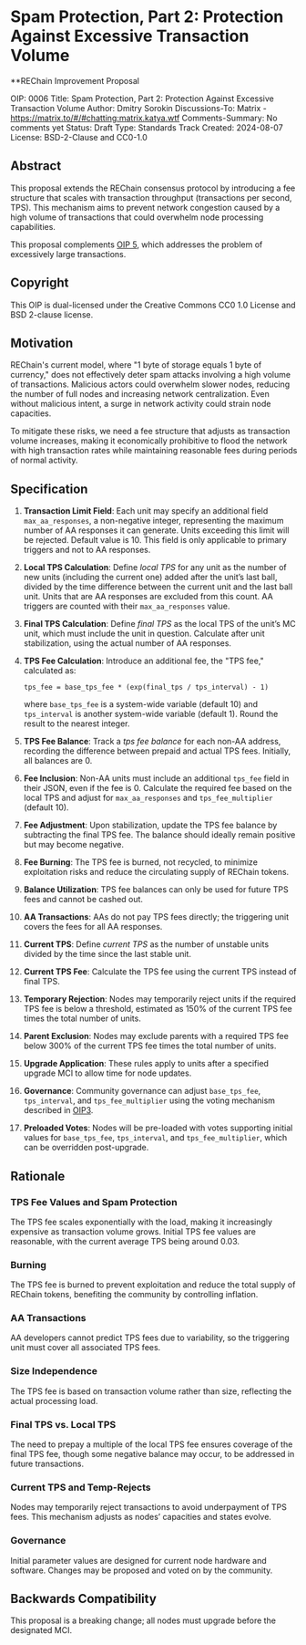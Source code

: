 # Spam Protection, Part 2: Protection Against Excessive Transaction Volume

**REChain Improvement Proposal 

OIP: 0006
Title: Spam Protection, Part 2: Protection Against Excessive Transaction Volume
Author: Dmitry Sorokin
Discussions-To: Matrix - https://matrix.to/#/#chatting:matrix.katya.wtf
Comments-Summary: No comments yet
Status: Draft
Type: Standards Track
Created: 2024-08-07
License: BSD-2-Clause and CC0-1.0


## Abstract

This proposal extends the REChain consensus protocol by introducing a fee structure that scales with transaction throughput (transactions per second, TPS). This mechanism aims to prevent network congestion caused by a high volume of transactions that could overwhelm node processing capabilities.

This proposal complements [OIP 5](oip-0005.md), which addresses the problem of excessively large transactions.

## Copyright

This OIP is dual-licensed under the Creative Commons CC0 1.0 License and BSD 2-clause license.

## Motivation

REChain's current model, where "1 byte of storage equals 1 byte of currency," does not effectively deter spam attacks involving a high volume of transactions. Malicious actors could overwhelm slower nodes, reducing the number of full nodes and increasing network centralization. Even without malicious intent, a surge in network activity could strain node capacities.

To mitigate these risks, we need a fee structure that adjusts as transaction volume increases, making it economically prohibitive to flood the network with high transaction rates while maintaining reasonable fees during periods of normal activity.

## Specification

1. **Transaction Limit Field**: Each unit may specify an additional field `max_aa_responses`, a non-negative integer, representing the maximum number of AA responses it can generate. Units exceeding this limit will be rejected. Default value is 10. This field is only applicable to primary triggers and not to AA responses.

2. **Local TPS Calculation**: Define _local TPS_ for any unit as the number of new units (including the current one) added after the unit’s last ball, divided by the time difference between the current unit and the last ball unit. Units that are AA responses are excluded from this count. AA triggers are counted with their `max_aa_responses` value.

3. **Final TPS Calculation**: Define _final TPS_ as the local TPS of the unit’s MC unit, which must include the unit in question. Calculate after unit stabilization, using the actual number of AA responses.

4. **TPS Fee Calculation**: Introduce an additional fee, the "TPS fee," calculated as:
    ```
    tps_fee = base_tps_fee * (exp(final_tps / tps_interval) - 1)
    ```
    where `base_tps_fee` is a system-wide variable (default 10) and `tps_interval` is another system-wide variable (default 1). Round the result to the nearest integer.

5. **TPS Fee Balance**: Track a _tps fee balance_ for each non-AA address, recording the difference between prepaid and actual TPS fees. Initially, all balances are 0. 

6. **Fee Inclusion**: Non-AA units must include an additional `tps_fee` field in their JSON, even if the fee is 0. Calculate the required fee based on the local TPS and adjust for `max_aa_responses` and `tps_fee_multiplier` (default 10).

7. **Fee Adjustment**: Upon stabilization, update the TPS fee balance by subtracting the final TPS fee. The balance should ideally remain positive but may become negative.

8. **Fee Burning**: The TPS fee is burned, not recycled, to minimize exploitation risks and reduce the circulating supply of REChain tokens.

9. **Balance Utilization**: TPS fee balances can only be used for future TPS fees and cannot be cashed out.

10. **AA Transactions**: AAs do not pay TPS fees directly; the triggering unit covers the fees for all AA responses.

11. **Current TPS**: Define _current TPS_ as the number of unstable units divided by the time since the last stable unit. 

12. **Current TPS Fee**: Calculate the TPS fee using the current TPS instead of final TPS.

13. **Temporary Rejection**: Nodes may temporarily reject units if the required TPS fee is below a threshold, estimated as 150% of the current TPS fee times the total number of units.

14. **Parent Exclusion**: Nodes may exclude parents with a required TPS fee below 300% of the current TPS fee times the total number of units.

15. **Upgrade Application**: These rules apply to units after a specified upgrade MCI to allow time for node updates.

16. **Governance**: Community governance can adjust `base_tps_fee`, `tps_interval`, and `tps_fee_multiplier` using the voting mechanism described in [OIP3](oip-0003.md).

17. **Preloaded Votes**: Nodes will be pre-loaded with votes supporting initial values for `base_tps_fee`, `tps_interval`, and `tps_fee_multiplier`, which can be overridden post-upgrade.

## Rationale

### TPS Fee Values and Spam Protection

The TPS fee scales exponentially with the load, making it increasingly expensive as transaction volume grows. Initial TPS fee values are reasonable, with the current average TPS being around 0.03. 

### Burning

The TPS fee is burned to prevent exploitation and reduce the total supply of REChain tokens, benefiting the community by controlling inflation.

### AA Transactions

AA developers cannot predict TPS fees due to variability, so the triggering unit must cover all associated TPS fees.

### Size Independence

The TPS fee is based on transaction volume rather than size, reflecting the actual processing load.

### Final TPS vs. Local TPS

The need to prepay a multiple of the local TPS fee ensures coverage of the final TPS fee, though some negative balance may occur, to be addressed in future transactions.

### Current TPS and Temp-Rejects

Nodes may temporarily reject transactions to avoid underpayment of TPS fees. This mechanism adjusts as nodes’ capacities and states evolve.

### Governance

Initial parameter values are designed for current node hardware and software. Changes may be proposed and voted on by the community.

## Backwards Compatibility

This proposal is a breaking change; all nodes must upgrade before the designated MCI.

